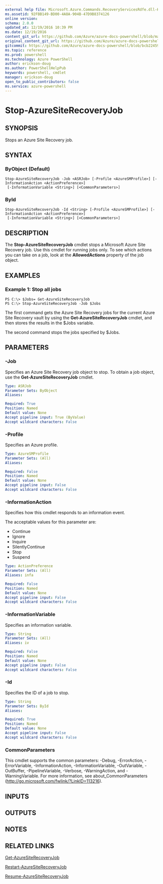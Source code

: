 ```yaml
---
external help file: Microsoft.Azure.Commands.RecoveryServicesRdfe.dll-Help.xml
ms.assetid: 92FBB149-BD00-4A8A-904B-47D9B8374126
online version: 
schema: 2.0.0
updated_at: 12/19/2016 10:39 PM
ms.date: 12/19/2016
content_git_url: https://github.com/Azure/azure-docs-powershell/blob/master/azureps-cmdlets-docs/ServiceManagement/Azure.SiteRecovery/v3.1.0/Stop-AzureSiteRecoveryJob.md
original_content_git_url: https://github.com/Azure/azure-docs-powershell/blob/master/azureps-cmdlets-docs/ServiceManagement/Azure.SiteRecovery/v3.1.0/Stop-AzureSiteRecoveryJob.md
gitcommit: https://github.com/Azure/azure-docs-powershell/blob/bcb224594133377f2ad233f8cea763847777a6c9/azureps-cmdlets-docs/ServiceManagement/Azure.SiteRecovery/v3.1.0/Stop-AzureSiteRecoveryJob.md
ms.topic: reference
ms.prod: powershell
ms.technology: Azure PowerShell
author: erickson-doug
ms.author: PowerShellHelpPub
keywords: powershell, cmdlet
manager: erickson-doug
open_to_public_contributors: false
ms.service: azure-powershell
---
```


# Stop-AzureSiteRecoveryJob

## SYNOPSIS
Stops an Azure Site Recovery job.

## SYNTAX

### ByObject (Default)
```
Stop-AzureSiteRecoveryJob -Job <ASRJob> [-Profile <AzureSMProfile>] [-InformationAction <ActionPreference>]
 [-InformationVariable <String>] [<CommonParameters>]
```

### ById
```
Stop-AzureSiteRecoveryJob -Id <String> [-Profile <AzureSMProfile>] [-InformationAction <ActionPreference>]
 [-InformationVariable <String>] [<CommonParameters>]
```

## DESCRIPTION
The **Stop-AzureSiteRecoveryJob** cmdlet stops a Microsoft Azure Site Recovery job.
Use this cmdlet for running jobs only.
To see which actions you can take on a job, look at the **AllowedActions** property of the job object.

## EXAMPLES

### Example 1: Stop all jobs
```
PS C:\> $Jobs= Get-AzureSiteRecoveryJob 
PS C:\> Stop-AzureSiteRecoveryJob -Job $Jobs
```

The first command gets the Azure Site Recovery jobs for the current Azure Site Recovery vault by using the **Get-AzureSiteRecoveryJob** cmdlet, and then stores the results in the $Jobs variable.

The second command stops the jobs specified by $Jobs.

## PARAMETERS

### -Job
Specifies an Azure Site Recovery job object to stop.
To obtain a job object, use the **Get-AzureSiteRecoveryJob** cmdlet.

```yaml
Type: ASRJob
Parameter Sets: ByObject
Aliases: 

Required: True
Position: Named
Default value: None
Accept pipeline input: True (ByValue)
Accept wildcard characters: False
```

### -Profile
Specifies an Azure profile.

```yaml
Type: AzureSMProfile
Parameter Sets: (All)
Aliases: 

Required: False
Position: Named
Default value: None
Accept pipeline input: False
Accept wildcard characters: False
```

### -InformationAction
Specifies how this cmdlet responds to an information event.

The acceptable values for this parameter are:

- Continue
- Ignore
- Inquire
- SilentlyContinue
- Stop
- Suspend

```yaml
Type: ActionPreference
Parameter Sets: (All)
Aliases: infa

Required: False
Position: Named
Default value: None
Accept pipeline input: False
Accept wildcard characters: False
```

### -InformationVariable
Specifies an information variable.

```yaml
Type: String
Parameter Sets: (All)
Aliases: iv

Required: False
Position: Named
Default value: None
Accept pipeline input: False
Accept wildcard characters: False
```

### -Id
Specifies the ID of a job to stop.

```yaml
Type: String
Parameter Sets: ById
Aliases: 

Required: True
Position: Named
Default value: None
Accept pipeline input: False
Accept wildcard characters: False
```

### CommonParameters
This cmdlet supports the common parameters: -Debug, -ErrorAction, -ErrorVariable, -InformationAction, -InformationVariable, -OutVariable, -OutBuffer, -PipelineVariable, -Verbose, -WarningAction, and -WarningVariable. For more information, see about_CommonParameters (http://go.microsoft.com/fwlink/?LinkID=113216).

## INPUTS

## OUTPUTS

## NOTES

## RELATED LINKS

[Get-AzureSiteRecoveryJob](xref:ServiceManagement/Azure.SiteRecovery/v3.1.0/Get-AzureSiteRecoveryJob.md)

[Restart-AzureSiteRecoveryJob](xref:ServiceManagement/Azure.SiteRecovery/v3.1.0/Restart-AzureSiteRecoveryJob.md)

[Resume-AzureSiteRecoveryJob](xref:ServiceManagement/Azure.SiteRecovery/v3.1.0/Resume-AzureSiteRecoveryJob.md)


